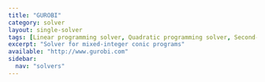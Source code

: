 ```yaml
---
title: "GUROBI"
category: solver
layout: single-solver
tags: [Linear programming solver, Quadratic programming solver, Second-order cone programming solver, Mixed-integer linear programming solver,Mixed-integer quadratic programming solver,Mixed-integer second-order cone programming solver, Mixed-integer conic programming solver, Nonconvex quadratic programming solver]
excerpt: "Solver for mixed-integer conic programs"
available: "http://www.gurobi.com"
sidebar:
  nav: "solvers"
---
```

